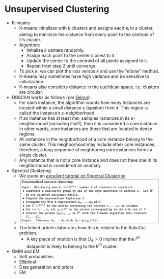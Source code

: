 # Unsupervised Clustering

- K-means
  - K-means initializes with $k$ clusters and assigns each $\mathbf{x}_i$ to a cluster, aiming to minimize the distance from every point to the centroid of it's cluster.
  - Algorithm:
    - Initialize $k$ centers randomly. 
    - Assign each point to the center closest to it. 
    - Update the center to the centroid of all points assigned to it.
    - Repeat from step 2 until converge.
  - To pick $k$, we can plot the loss versus $k$ and use the "elbow" method. 
  - K-means may sometimes have high variance and be sensitive to initialization. 
  - K-means also considers distance in the euclidean space, i.e. clusters are circular.
- DBSCAN works as follows (per [Géron](https://www.amazon.com/Hands-Machine-Learning-Scikit-Learn-TensorFlow/dp/1098125975)):
  - For each instance, the algorithm counts how many instances are located within a small distance ε (epsilon) from it. This region is called the instance’s 
ε-neighborhood.
  - If an instance has at least min_samples instances in its ε-neighborhood (including itself), then it is considered a core instance. In other words, core instances are those that are located in dense regions. 
  - All instances in the neighborhood of a core instance belong to the same cluster. This neighborhood may include other core instances; therefore, a long sequence of neighboring core instances forms a single cluster. 
  - Any instance that is not a core instance and does not have one in its neighborhood is considered an anomaly.
- Spectral Clustering
  - We quote an [_excellent_ tutorial on Spectral Clustering](https://people.csail.mit.edu/dsontag/courses/ml14/notes/Luxburg07_tutorial_spectral_clustering.pdf)
  - ![Screenshot 2024-12-15 at 8.00.29 AM.png](Screenshot%202024-12-15%20at%208.00.29%20AM.png)
  - The linked article elaborates how this is related to the RatioCut problem.
    - A key piece of intuition is that $U_{ik} > 0$ implies that the $i^{th}$ datapoint is likely to belong to the $k^{th}$ cluster. 
- GMM and EM
  - Soft probabilities
  - Elliptical
  - Data generation and priors
  - EM